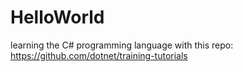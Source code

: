 # HelloWorld
learning the C# programming language with this repo: https://github.com/dotnet/training-tutorials
